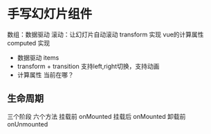 # 手写幻灯片组件
数组：数据驱动
滚动：让幻灯片自动滚动 transform 实现
vue的计算属性 computed 实现

- 数据驱动 items
- transform + transition
  支持left,right切换，支持动画
- 计算属性 当前在哪？

## 生命周期
三个阶段 六个方法
挂载前 onMounted
挂载后 onMounted
卸载前 onUnmounted